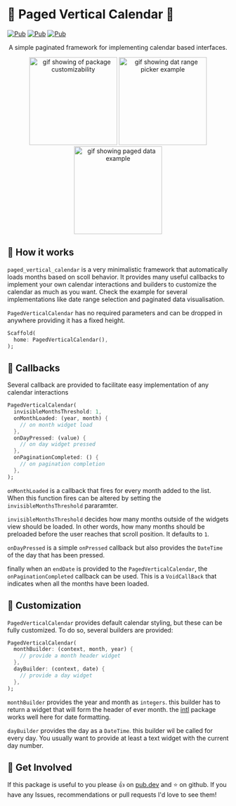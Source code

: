 # :calendar: Paged Vertical Calendar :calendar:

[![Pub](https://img.shields.io/pub/v/paged_vertical_calendar)](https://pub.dartlang.org/packages/paged_vertical_calendar)
[![Pub](https://img.shields.io/github/stars/casvanluijtelaar/paged_vertical_calendar)](https://github.com/casvanluijtelaar/paged_vertical_calendar)
[![Pub](https://img.shields.io/github/last-commit/casvanluijtelaar/paged_vertical_calendar)](https://github.com/casvanluijtelaar/paged_vertical_calendar)



<p align="center">
    A simple paginated framework for implementing calendar based interfaces.
</p>


<p align="center">
  <img src="https://github.com/casvanluijtelaar/paged_vertical_calendar/blob/master/assets/style_comp.gif?raw=true" alt="gif showing of package customizability" width="200"/>
  <img src="https://github.com/casvanluijtelaar/paged_vertical_calendar/blob/master/assets/range_comp.gif?raw=true" alt="gif showing dat range picker example" width="200"/>
  <img src="https://github.com/casvanluijtelaar/paged_vertical_calendar/blob/master/assets/paged_comp.gif?raw=true" alt="gif showing paged data example" width="200"/>
<p\>

## :hammer: How it works 
`paged_vertical_calendar` is a very minimalistic framework that automatically loads months based on scoll behavior. It provides many useful callbacks to implement your own calendar interactions and builders to customize the calendar as much as you want. Check the example for several implementations like date range selection and paginated data visualisation.

`PagedVerticalCalendar` has no required parameters and can be dropped in anywhere providing it has a fixed height.

```dart
Scaffold(
  home: PagedVerticalCalendar(),
);
```
## :loudspeaker: Callbacks

Several callback are provided to facilitate easy implementation of any calendar interactions

```dart
PagedVerticalCalendar(
  invisibleMonthsThreshold: 1,
  onMonthLoaded: (year, month) {
    // on month widget load 
  },
  onDayPressed: (value) {
    // on day widget pressed   
  },
  onPaginationCompleted: () {
    // on pagination completion
  },
);
```
`onMonthLoaded` is a callback that fires for every month added to the list. When this function fires can be altered by setting the `invisibleMonthsThreshold` pararamter. 

`invisibleMonthsThreshold` decides how many months outside of the widgets view should be loaded. In other words, how many months should be preloaded before the user reaches that scroll position. It defaults to `1`.

`onDayPressed` is a simple `onPressed` callback but also provides the `DateTime` of the day that has been pressed.

finally when an `endDate` is provided to the `PagedVerticalCalendar`, the `onPaginationCompleted` callback can be used. This is a `VoidCallBack` that indicates when all the months have been loaded.




## :art: Customization

 `PagedVerticalCalendar` provides default calendar styling, but these can be fully customized. To do so, several builders are provided:

```dart
PagedVerticalCalendar(
  monthBuilder: (context, month, year) {
    // provide a month header widget
  },
  dayBuilder: (context, date) {
    // provide a day widget
  },
);
```

`monthBuilder` provides the year and month as `integers`. this builder has to return a widget that will form the header of ever month. the [intl](https://pub.dev/packages/intl) package works well here for date formatting.

`dayBuilder` provides the day as a `DateTime`. this builder wil be called for every day. You usually want to provide at least a text widget with the current day number. 

## :wave: Get Involved

If this package is useful to you please :thumbsup: on [pub.dev](https://pub.dev/packages) and :star: on github. If you have any Issues, recommendations or pull requests I'd love to see them!